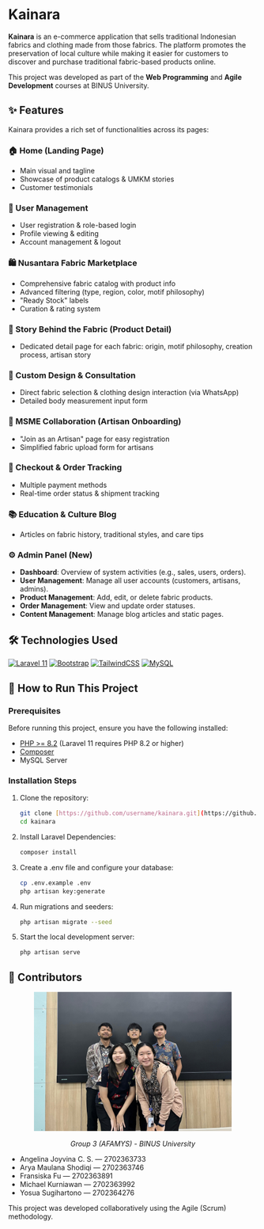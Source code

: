 # Kainara

**Kainara** is an e-commerce application that sells traditional Indonesian fabrics and clothing made from those fabrics. The platform promotes the preservation of local culture while making it easier for customers to discover and purchase traditional fabric-based products online.

This project was developed as part of the **Web Programming** and **Agile Development** courses at BINUS University.

## ✨ Features

Kainara provides a rich set of functionalities across its pages:

### 🏠 Home (Landing Page)
-   Main visual and tagline
-   Showcase of product catalogs & UMKM stories
-   Customer testimonials

### 🔐 User Management
-   User registration & role-based login
-   Profile viewing & editing
-   Account management & logout

### 🛍️ Nusantara Fabric Marketplace
-   Comprehensive fabric catalog with product info
-   Advanced filtering (type, region, color, motif philosophy)
-   "Ready Stock" labels
-   Curation & rating system

### 📜 Story Behind the Fabric (Product Detail)
-   Dedicated detail page for each fabric: origin, motif philosophy, creation process, artisan story

### 👗 Custom Design & Consultation
-   Direct fabric selection & clothing design interaction (via WhatsApp)
-   Detailed body measurement input form

### 🤝 MSME Collaboration (Artisan Onboarding)
-   "Join as an Artisan" page for easy registration
-   Simplified fabric upload form for artisans

### 🛒 Checkout & Order Tracking
-   Multiple payment methods
-   Real-time order status & shipment tracking

### 📚 Education & Culture Blog
-   Articles on fabric history, traditional styles, and care tips

### ⚙️ Admin Panel (New)
-   **Dashboard**: Overview of system activities (e.g., sales, users, orders).
-   **User Management**: Manage all user accounts (customers, artisans, admins).
-   **Product Management**: Add, edit, or delete fabric products.
-   **Order Management**: View and update order statuses.
-   **Content Management**: Manage blog articles and static pages.

## 🛠️ Technologies Used

[![Laravel 11](https://img.shields.io/badge/Laravel-FF2D20?style=for-the-badge&logo=laravel&logoColor=white)](https://laravel.com/)
[![Bootstrap](https://img.shields.io/badge/Bootstrap-7952B3?style=for-the-badge&logo=bootstrap&logoColor=white)](https://getbootstrap.com/)
[![TailwindCSS](https://img.shields.io/badge/Tailwind_CSS-06B6D4?style=for-the-badge&logo=tailwindcss&logoColor=white)](https://tailwindcss.com/)
[![MySQL](https://img.shields.io/badge/MySQL-4479A1?style=for-the-badge&logo=mysql&logoColor=white)](https://www.mysql.com/)

## 🚀 How to Run This Project

### Prerequisites

Before running this project, ensure you have the following installed:

-   [PHP >= 8.2](https://www.php.net/downloads.php) (Laravel 11 requires PHP 8.2 or higher)
-   [Composer](https://getcomposer.org/download/)
-   MySQL Server

### Installation Steps

1.  Clone the repository:
    ```bash
    git clone [https://github.com/username/kainara.git](https://github.com/username/kainara.git)
    cd kainara
    ```
2.  Install Laravel Dependencies:
    ```bash
    composer install
    ```
3.  Create a .env file and configure your database:
    ```bash
    cp .env.example .env
    php artisan key:generate
    ```
4.  Run migrations and seeders:
    ```bash
    php artisan migrate --seed
    ```
5.  Start the local development server:
    ```bash
    php artisan serve
    ```

## 👥 Contributors
<div align="center"> <img src="README-assets/team-photo.jpg" alt="Team Kainara" width="400"/> <p><i>Group 3 (AFAMYS) - BINUS University</i></p> </div>

- Angelina Joyvina C. S. — 2702363733
- Arya Maulana Shodiqi — 2702363746
- Fransiska Fu — 2702363891
- Michael Kurniawan — 2702363992
- Yosua Sugihartono — 2702364276

This project was developed collaboratively using the Agile (Scrum) methodology.

